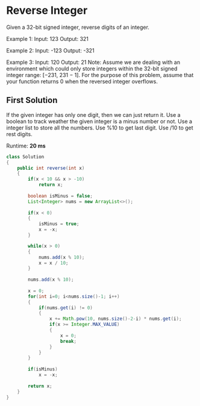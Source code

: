 # Reverse Integer

Given a 32-bit signed integer, reverse digits of an integer.

Example 1:
Input: 123
Output: 321

Example 2:
Input: -123
Output: -321

Example 3:
Input: 120
Output: 21
Note:
Assume we are dealing with an environment which could only store integers within the 32-bit signed integer range: [−231,  231 − 1]. For the purpose of this problem, assume that your function returns 0 when the reversed integer overflows.

## First Solution

If the given integer has only one digit, then we can just return it.
Use a boolean to track weather the given integer is a minus number or not.
Use a integer list to store all the numbers. 
Use %10 to get last digit. 
Use /10 to get rest digits.
 
Runtime: **20 ms**

```java
class Solution 
{
    public int reverse(int x) 
    { 
        if(x < 10 && x > -10)
            return x;
        
        boolean isMinus = false;
        List<Integer> nums = new ArrayList<>();
        
        if(x < 0)
        {
            isMinus = true;
            x = -x;
        }

        while(x > 0)
        {
            nums.add(x % 10);
            x = x / 10;
        }
        
        nums.add(x % 10);
        
        x = 0;
        for(int i=0; i<nums.size()-1; i++)
        {
            if(nums.get(i) != 0)
            {
                x += Math.pow(10, nums.size()-2-i) * nums.get(i); 
                if(x >= Integer.MAX_VALUE)
                {
                    x = 0;
                    break;
                }
            }
        }
        
        if(isMinus)
            x = -x;
        
        return x;
    }
}

```
